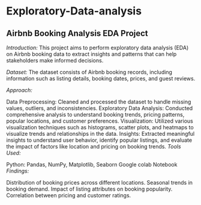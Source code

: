 # Exploratory-Data-analysis

## Airbnb Booking Analysis EDA Project

*Introduction:*
This project aims to perform exploratory data analysis (EDA) on Airbnb booking data to extract insights and patterns that can help stakeholders make informed decisions.

*Dataset:*
The dataset consists of Airbnb booking records, including information such as listing details, booking dates, prices, and guest reviews.

*Approach:*

Data Preprocessing: Cleaned and processed the dataset to handle missing values, outliers, and inconsistencies.
Exploratory Data Analysis: Conducted comprehensive analysis to understand booking trends, pricing patterns, popular locations, and customer preferences.
Visualization: Utilized various visualization techniques such as histograms, scatter plots, and heatmaps to visualize trends and relationships in the data.
Insights: Extracted meaningful insights to understand user behavior, identify popular listings, and evaluate the impact of factors like location and pricing on booking trends.
*Tools Used:*

Python: Pandas, NumPy, Matplotlib, Seaborn
Google colab Notebook
*Findings:*

Distribution of booking prices across different locations.
Seasonal trends in booking demand.
Impact of listing attributes on booking popularity.
Correlation between pricing and customer ratings.
